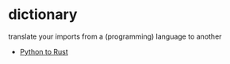 # dictionary

translate your imports from a (programming) language to another

- [Python to Rust](python2rust.md)
